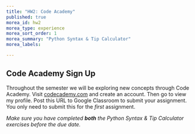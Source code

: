 ```yaml
---
title: "HW2: Code Academy"
published: true
morea_id: hw2
morea_type: experience
morea_sort_order: 1
morea_summary: "Python Syntax & Tip Calculator"
morea_labels:

---
```

## Code Academy Sign Up

Throughout the semester we will be exploring new concepts through Code Academy.
Visit [codecademy.com](http://www.codecademy.com/en/tracks/python) and create an account. Then go to view my profile. Post this URL to Google Classroom to submit your assignment. You only need to submit this for the *first* assignment.

*Make sure you have completed **both** the Python Syntax & Tip Calculator exercises before the due date.*